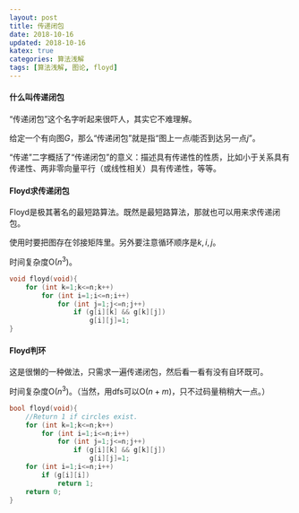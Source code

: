 ```yaml
---
layout: post
title: 传递闭包
date: 2018-10-16
updated: 2018-10-16
katex: true
categories: 算法浅解
tags: [算法浅解, 图论, floyd]
---
```


#### 什么叫传递闭包
“传递闭包”这个名字听起来很吓人，其实它不难理解。

给定一个有向图$G$，那么“传递闭包”就是指“图上一点$i$能否到达另一点$j$”。

<!-- more -->

“传递”二字概括了“传递闭包”的意义：描述具有传递性的性质，比如小于关系具有传递性、两非零向量平行（或线性相关）具有传递性，等等。

#### $\text{Floyd}$求传递闭包
$\text{Floyd}$是极其著名的最短路算法。既然是最短路算法，那就也可以用来求传递闭包。

使用时要把图存在邻接矩阵里。另外要注意循环顺序是$k,i,j$。

时间复杂度$\text{O}(n^3)$。

```cpp
void floyd(void){
    for (int k=1;k<=n;k++)
        for (int i=1;i<=n;i++)
            for (int j=1;j<=n;j++)
                if (g[i][k] && g[k][j])
                    g[i][j]=1;
}
```

#### $\text{Floyd}$判环
这是很懒的一种做法，只需求一遍传递闭包，然后看一看有没有自环既可。

时间复杂度$\text{O}(n^3)$。（当然，用$\text{dfs}$可以$\text{O}(n+m)$，只不过码量稍稍大一点。）

```cpp
bool floyd(void){
    //Return 1 if circles exist.
    for (int k=1;k<=n;k++)
        for (int i=1;i<=n;i++)
            for (int j=1;j<=n;j++)
                if (g[i][k] && g[k][j])
                    g[i][j]=1;
    for (int i=1;i<=n;i++)
        if (g[i][i])
            return 1;
    return 0;
}
```
